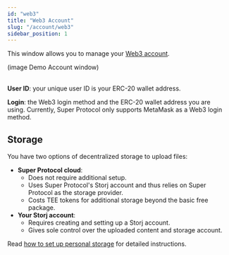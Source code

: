 ```yaml
---
id: "web3"
title: "Web3 Account"
slug: "/account/web3"
sidebar_position: 1
---
```


This window allows you to manage your [Web3 account](/marketplace/account#web3-user-account).

(image Demo Account window)
<br/>
<br/>

**User ID**: your unique user ID is your ERC-20 wallet address.

**Login**: the Web3 login method and the ERC-20 wallet address you are using. Currently, Super Protocol only supports MetaMask as a Web3 login method.

## Storage

You have two options of decentralized storage to upload files:

- **Super Protocol cloud**:
    + Does not require additional setup.
    + Uses Super Protocol's Storj account and thus relies on Super Protocol as the storage provider.
    + Costs TEE tokens for additional storage beyond the basic free package.
- **Your Storj account**:
    + Requires creating and setting up a Storj account.
    + Gives sole control over the uploaded content and storage account.

Read [how to set up personal storage](/marketplace/guides/upload#set-up-your-storj-account) for detailed instructions.